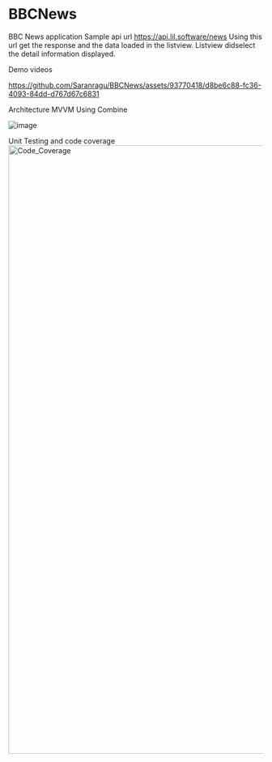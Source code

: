 # BBCNews
BBC News application
Sample api url https://api.lil.software/news
Using this url get the response and the data loaded in the listview. Listview didselect the detail information displayed.

Demo videos


https://github.com/Saranragu/BBCNews/assets/93770418/d8be6c88-fc36-4093-84dd-d767d67c6831










Architecture
MVVM Using Combine

![image](https://github.com/Saranragu/iOSCodeTest/assets/93770418/cd190b03-a426-4658-98c7-a67b837782db)




Unit Testing and code coverage
<img width="1201" alt="Code_Coverage" src="https://github.com/Saranragu/BBCNews/assets/93770418/d37e37c9-c565-42b7-bb78-26160bb22dfb">
